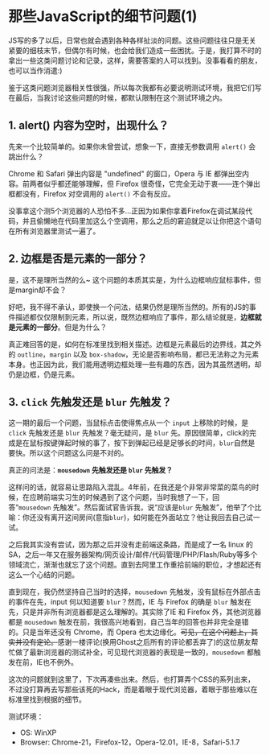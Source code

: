 # 那些JavaScript的细节问题(1)

JS写的多了以后，日常也就会遇到各种各样扯淡的问题。这些问题往往只是无关紧要的细枝末节，但偶尔有时候，也会给我们造成一些困扰。于是，我打算不时的拿出一些这类问题讨论和记录，这样，需要答案的人可以找到。没事看看的朋友，也可以当作消遣:)

鉴于这类问题浏览器相关性很强，所以每次我都有必要说明测试环境，我把它们写在最后，当我讨论这些问题的时候，都默认限制在这个测试环境之内。

## 1. alert() 内容为空时，出现什么？

先来一个比较简单的。如果你未曾尝试，想象一下，直接无参数调用 `alert()` 会跳出什么？

Chrome 和 Safari 弹出内容是 "undefined" 的窗口，Opera 与 IE 都弹出空内容。前两者似乎都还能够理解，但 Firefox 很奇怪，它完全无动于衷——连个弹出框都没有，Firefox 对空调用的 `alert()` 不会有反应。

没事拿这个测5个浏览器的人恐怕不多...正因为如果你拿着Firefox在调试某段代码，并且偷懒地在代码里加这么个空调用，那么之后的窘迫就足以让你把这个语句在所有浏览器里测试一遍了。

## 2. 边框是否是元素的一部分？

是，这不是理所当然的么~ 这个问题的本质其实是，为什么边框响应鼠标事件，但是margin却不会？

好吧，我不得不承认，即使换一个问法，结果仍然是理所当然的。所有的JS的事件描述都仅仅限制到元素，所以说，既然边框响应了事件，那么结论就是，**边框就是元素的一部分**。但是为什么？

真正难回答的是，如何在标准里找到相关描述。边框是元素最后的边界线，其之外的 `outline`，`margin` 以及 `box-shadow`，无论是否影响布局，都已无法称之为元素本身。也正因为此，我们能用透明边框处理一些有趣的东西，因为其虽然透明，却仍是边框，仍是元素。

## 3. `click` 先触发还是 `blur` 先触发？

这一期的最后一个问题，当鼠标点击使得焦点从一个 `input` 上移除的时候，是 `click` 先触发还是 `blur` 先触发？毫无疑问，是 `blur` 先。原因很简单，click的完成是在鼠标按键弹起时候的事了，按下到弹起已经是足够长的时间，`blur`自然是要快。所以这个问题这么问是不对的。

真正的问法是：**`mousedown` 先触发还是 `blur` 先触发？**

这样问的话，就容易让思路陷入混乱。4年前，在我还是个非常非常菜的菜鸟的时候，在应聘前端实习生的时候遇到了这个问题，当时我想了一下，回答“`mousedown` 先触发”。然后面试官告诉我，说“应该是`blur` 先触发”，他举了个比喻：你还没有离开这间房间(意指`blur`)，如何能在外面站立？他让我回去自己试一试。

之后我其实没有尝试，因为那之后并没有走前端这条路，而是成了一名 linux 的 SA，之后一年又在服务器架构/网页设计/邮件/代码管理/PHP/Flash/Ruby等多个领域流亡，渐渐也就忘了这个问题。直到去阿里工作重拾前端的职位，才想起还有这么一个心结的问题。

直到现在，我仍然坚持自己当时的选择，`mousedown` 先触发，没有鼠标在外部点击的事件在先，input 何以知道要 `blur`？然而，IE 与 Firefox 的确是 `blur` 触发在先，只是并非所有浏览器都是这么理解的。其实除了IE 和 Firefox 外，其他浏览器都是 `mousedown` 触发在前，我很高兴地看到，自己当年的回答也并非完全是错的。只是当年还没有 Chrome，而 Opera 也太边缘化。~~可见，在这个问题上，其实并没有定论。~~感谢一楼评论(换用Ghost之后所有的评论都丢弃了)的这位朋友帮忙做了最新浏览器的测试补全，可见现代浏览器的表现是一致的，`mousedown` 都触发在前，IE也不例外。

这次的问题就到这里了，下次再凑些出来。然后，也打算弄个CSS的系列出来，不过没打算再去写那些该死的Hack，而是着眼于现代浏览器，着眼于那些难以在标准里找到根据的细节。

测试环境：

- OS: WinXP
- Browser: Chrome-21，Firefox-12，Opera-12.01，IE-8，Safari-5.1.7
